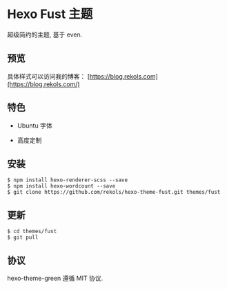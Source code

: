 # Hexo Fust 主题

超级简约的主题, 基于 even.

## 预览

具体样式可以访问我的博客： [https://blog.rekols.com](https://blog.rekols.com/)

## 特色

* Ubuntu 字体

* 高度定制

## 安装

```
$ npm install hexo-renderer-scss --save
$ npm install hexo-wordcount --save
$ git clone https://github.com/rekols/hexo-theme-fust.git themes/fust
```

## 更新

```
$ cd themes/fust
$ git pull
```

## 协议

hexo-theme-green 遵循 MIT 协议.
